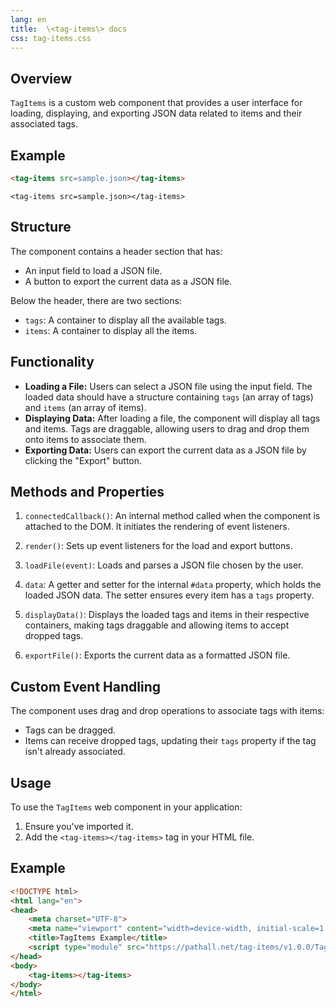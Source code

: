```yaml
---
lang: en
title:  \<tag-items\> docs
css: tag-items.css
---
```


<script type=module src="TagItems.js"></script>

<main>

## Overview

`TagItems` is a custom web component that provides a user interface for loading,
displaying, and exporting JSON data related to items and their associated tags.

## Example

```html
<tag-items src=sample.json></tag-items>
```

```{=html}
<tag-items src=sample.json></tag-items>
```

## Structure

The component contains a header section that has:

- An input field to load a JSON file.
- A button to export the current data as a JSON file.

Below the header, there are two sections:

- `tags`: A container to display all the available tags.
- `items`: A container to display all the items.

## Functionality

- **Loading a File:** Users can select a JSON file using the input field. The
  loaded data should have a structure containing `tags` (an array of tags) and
  `items` (an array of items).
- **Displaying Data:** After loading a file, the component will display all tags
  and items. Tags are draggable, allowing users to drag and drop them onto items
  to associate them.
- **Exporting Data:** Users can export the current data as a JSON file by
  clicking the "Export" button.

## Methods and Properties

1. `connectedCallback()`: An internal method called when the component is
   attached to the DOM. It initiates the rendering of event listeners.

2. `render()`: Sets up event listeners for the load and export buttons.

3. `loadFile(event)`: Loads and parses a JSON file chosen by the user.

4. `data`: A getter and setter for the internal `#data` property, which holds
   the loaded JSON data. The setter ensures every item has a `tags` property.

5. `displayData()`: Displays the loaded tags and items in their respective
   containers, making tags draggable and allowing items to accept dropped tags.

6. `exportFile()`: Exports the current data as a formatted JSON file.

## Custom Event Handling

The component uses drag and drop operations to associate tags with items:

- Tags can be dragged.
- Items can receive dropped tags, updating their `tags` property if the tag
  isn't already associated.

## Usage

To use the `TagItems` web component in your application:

1. Ensure you've imported it.
2. Add the `<tag-items></tag-items>` tag in your HTML file.

## Example

```html
<!DOCTYPE html>
<html lang="en">
<head>
    <meta charset="UTF-8">
    <meta name="viewport" content="width=device-width, initial-scale=1.0">
    <title>TagItems Example</title>
    <script type="module" src="https://pathall.net/tag-items/v1.0.0/TagItems.js"></script>
</head>
<body>
    <tag-items></tag-items>
</body>
</html>
```

</main>
